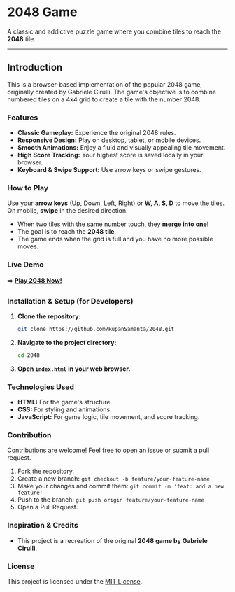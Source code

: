 # 2048 Game

A classic and addictive puzzle game where you combine tiles to reach the **2048** tile.

---

## Introduction

This is a browser-based implementation of the popular 2048 game, originally created by Gabriele Cirulli. The game's objective is to combine numbered tiles on a 4x4 grid to create a tile with the number 2048.

### Features

* **Classic Gameplay:** Experience the original 2048 rules.
* **Responsive Design:** Play on desktop, tablet, or mobile devices.
* **Smooth Animations:** Enjoy a fluid and visually appealing tile movement.
* **High Score Tracking:** Your highest score is saved locally in your browser.
* **Keyboard & Swipe Support:** Use arrow keys or swipe gestures.

### How to Play

Use your **arrow keys** (Up, Down, Left, Right) or **W, A, S, D** to move the tiles. On mobile, **swipe** in the desired direction.

* When two tiles with the same number touch, they **merge into one!**
* The goal is to reach the **2048 tile**.
* The game ends when the grid is full and you have no more possible moves.

### Live Demo

➡️ [**Play 2048 Now!**](https://rupansamanta.github.io/2048/)

### Installation & Setup (for Developers)

1. **Clone the repository:**

    ```bash
    git clone https://github.com/RupanSamanta/2048.git
    ```

2. **Navigate to the project directory:**

    ```bash
    cd 2048
    ```

3. **Open `index.html` in your web browser.**

### Technologies Used

* **HTML:** For the game's structure.
* **CSS:** For styling and animations.
* **JavaScript:** For game logic, tile movement, and score tracking.

### Contribution

Contributions are welcome! Feel free to open an issue or submit a pull request.

1. Fork the repository.
2. Create a new branch: `git checkout -b feature/your-feature-name`
3. Make your changes and commit them: `git commit -m 'feat: add a new feature'`
4. Push to the branch: `git push origin feature/your-feature-name`
5. Open a Pull Request.

### Inspiration & Credits

* This project is a recreation of the original **2048 game by Gabriele Cirulli**.

### License

This project is licensed under the [MIT License](LICENSE).
